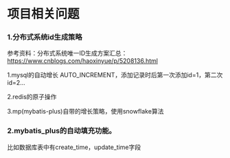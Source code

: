 # 项目相关问题
### 1.分布式系统id生成策略
参考资料：分布式系统唯一ID生成方案汇总：https://www.cnblogs.com/haoxinyue/p/5208136.html

1.mysql的自动增长 AUTO_INCREMENT，添加记录时后第一次添加id=1，第二次id=2...

2.redis的原子操作

3.mp(mybatis-plus)自带的增长策略，使用snowflake算法
### 2.mybatis_plus的自动填充功能。
比如数据库表中有create_time，update_time字段



